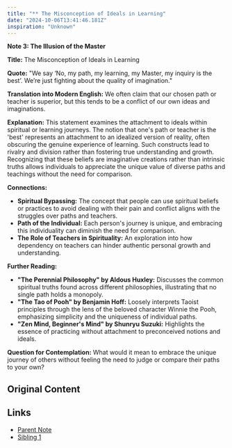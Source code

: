 ```yaml
---
title: "** The Misconception of Ideals in Learning"
date: "2024-10-06T13:41:46.181Z"
inspiration: "Unknown"
---
```


**Note 3: The Illusion of the Master**

**Title:** The Misconception of Ideals in Learning

**Quote:** "We say ‘No, my path, my learning, my Master, my inquiry is the best’. We’re just fighting about the quality of imagination."

**Translation into Modern English:** We often claim that our chosen path or teacher is superior, but this tends to be a conflict of our own ideas and imaginations.

**Explanation:** This statement examines the attachment to ideals within spiritual or learning journeys. The notion that one's path or teacher is the 'best' represents an attachment to an idealized version of reality, often obscuring the genuine experience of learning. Such constructs lead to rivalry and division rather than fostering true understanding and growth. Recognizing that these beliefs are imaginative creations rather than intrinsic truths allows individuals to appreciate the unique value of diverse paths and teachings without the need for comparison.

**Connections:**
- **Spiritual Bypassing:** The concept that people can use spiritual beliefs or practices to avoid dealing with their pain and conflict aligns with the struggles over paths and teachers.
- **Path of the Individual:** Each person's journey is unique, and embracing this individuality can diminish the need for comparison.
- **The Role of Teachers in Spirituality:** An exploration into how dependency on teachers can hinder authentic personal growth and understanding.

**Further Reading:**
- **"The Perennial Philosophy" by Aldous Huxley:** Discusses the common spiritual truths found across different philosophies, illustrating that no single path holds a monopoly.
- **"The Tao of Pooh" by Benjamin Hoff:** Loosely interprets Taoist principles through the lens of the beloved character Winnie the Pooh, emphasizing simplicity and the uniqueness of individual paths.
- **"Zen Mind, Beginner's Mind" by Shunryu Suzuki:** Highlights the essence of practicing without attachment to preconceived notions and ideals.

**Question for Contemplation:** What would it mean to embrace the unique journey of others without feeling the need to judge or compare their paths to your own?

## Original Content



## Links

- [Parent Note](/parent-note.md)
- [Sibling 1](/zettel1.md)
